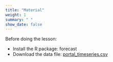 ```yaml
---
title: "Material"
weight: 1
summary: " "
show_date: false
---
```

Before doing the lesson: 
* Install the R package: forecast
* Download the data file: [portal_timeseries.csv](/data/portal_timeseries.csv)

